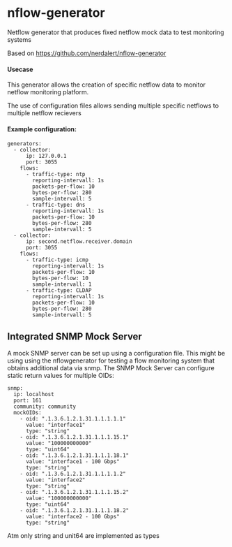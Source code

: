 # nflow-generator

Netflow generator that produces fixed netflow mock data to test monitoring systems

Based on https://github.com/nerdalert/nflow-generator

#### Usecase
This generator allows the creation of specific netflow data to monitor netflow monitoring platform.

The use of configuration files allows sending multiple specific netflows to multiple netflow recievers

#### Example configuration:
```
generators:
  - collector:
      ip: 127.0.0.1
      port: 3055
    flows:
      - traffic-type: ntp
        reporting-intervall: 1s
        packets-per-flow: 10
        bytes-per-flow: 280
        sample-intervall: 5
      - traffic-type: dns
        reporting-intervall: 1s
        packets-per-flow: 10
        bytes-per-flow: 280
        sample-intervall: 5
  - collector:
      ip: second.netflow.receiver.domain
      port: 3055
    flows:
      - traffic-type: icmp
        reporting-intervall: 1s
        packets-per-flow: 10
        bytes-per-flow: 10
        sample-intervall: 1
      - traffic-type: CLDAP
        reporting-intervall: 1s
        packets-per-flow: 10
        bytes-per-flow: 280
        sample-intervall: 5
```
## Integrated SNMP Mock Server
A mock SNMP server can be set up using a configuration file. 
This might be using using the nflowgenerator for testing a flow monitoring system that obtains additional data via snmp.
The SNMP Mock Server can configure static return values for multiple OIDs:

```
snmp:
  ip: localhost
  port: 161
  community: community
  mockOIDs:
    - oid: ".1.3.6.1.2.1.31.1.1.1.1.1"
      value: "interface1"
      type: "string"
    - oid: ".1.3.6.1.2.1.31.1.1.1.15.1"
      value: "100000000000"
      type: "uint64"
    - oid: ".1.3.6.1.2.1.31.1.1.1.18.1"
      value: "interface1 - 100 Gbps"
      type: "string"
    - oid: ".1.3.6.1.2.1.31.1.1.1.1.2"
      value: "interface2"
      type: "string"
    - oid: ".1.3.6.1.2.1.31.1.1.1.15.2"
      value: "100000000000"
      type: "uint64"
    - oid: ".1.3.6.1.2.1.31.1.1.1.18.2"
      value: "interface2 - 100 Gbps"
      type: "string"
```

Atm only string and unit64 are implemented as types